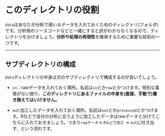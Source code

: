 # このディレクトリの役割

`data`はあなたが分析で用いるデータを入れておくためのディレクトリ(フォルダ)です。分析用のソースコードなどと一緒にすると訳がわからなくなるので、ディレクトリを分けましょう。**分析や処理の再現性**を確保するために重要な技術の一つです。


___

## サブディレクトリの構成 

`data`ディレクトリの中身は次のサブディレクトリで構成するのが良いでしょう。

- `in`：rawデータを入れておく場所。名前は`in`とか`raw`とかつけます。特別な事情がない限り、**このディレクトリにあるファイルの中身を(直接、手動で)書き換えてはいけません。**

- `out`:加工したデータを入れておく場所。名前は`out`とか`processed`とかつけます。Rなどで自分の分析に合うように加工したデータはrawデータと分けてこちらに入れておきましょう。つまり`rawデータ`→  `Rなどで加工` → `out`に吐き出す、という流れです。

